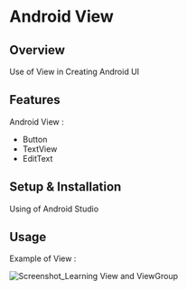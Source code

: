 # Android View

## Overview
Use of View in Creating Android UI

## Features
Android View :
- Button
- TextView
- EditText

## Setup & Installation 
Using of Android Studio

## Usage
Example of View :

![Screenshot_Learning View and ViewGroup](https://user-images.githubusercontent.com/56164259/68088598-59b20f80-fe93-11e9-852d-100761101929.png)
